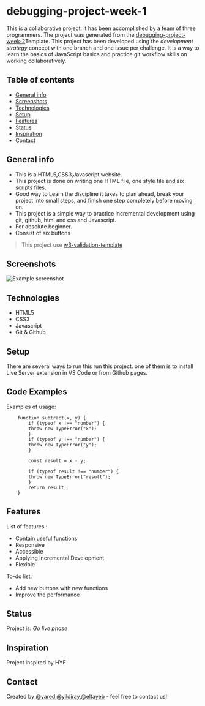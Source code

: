 # debugging-project-week-1

This is a collaborative project. it has been accomplished by a team of three programmers.
The project was generated from the [debugging-project-week-2](https://github.com/HackYourFutureBelgium/prompt-alert-calculate)Template.
This project has been developed using the _development strategy_ concept with one branch and one issue per challenge.
It is a way to learn the basics of JavaScript basics and practice git workflow skills on working collaboratively.

## Table of contents
* [General info](#general-info)
* [Screenshots](#screenshots)
* [Technologies](#technologies)
* [Setup](#setup)
* [Features](#features)
* [Status](#status)
* [Inspiration](#inspiration)
* [Contact](#contact)

## General info

- This is a HTML5,CSS3,Javascript website.
- This project is done on writing one HTML file, one style file and six scripts files.
- Good way to Learn the discipline it takes to plan ahead, break your project into small steps, and finish one step completely before moving on.
- This project is a simple way to practice incremental development using git, github, html and css and Javascript.
- For absolute beginner.
- Consist of six buttons
> This project use [w3-validation-template](https://github.com/HackYourFutureBelgium/w3-validation-template)

## Screenshots
![Example screenshot](images/Debugging-project-week1.png)

## Technologies
* HTML5
* CSS3
* Javascript
* Git & Github

## Setup
There are several ways to run this run this project. one of them is to install Live Server extension in VS Code or from Github pages.

## Code Examples
Examples of usage:

```
    function subtract(x, y) {
        if (typeof x !== "number") {
        throw new TypeError("x");
        }
        if (typeof y !== "number") {
        throw new TypeError("y");
        }

        const result = x - y;

        if (typeof result !== "number") {
        throw new TypeError("result");
        }
        return result;
    }
```

## Features
List of features :

* Contain useful functions
* Responsive
* Accessible
* Applying Incremental Development 
* Flexible

To-do list:
* Add new buttons with new functions
* Improve the performance

## Status
Project is: _Go live phase_

## Inspiration
Project inspired by  HYF

## Contact
Created by [@yared](https://github.com/yaredyilma),[@yildiray](https://github.com/yildiraykoyuncu),[@eltayeb](https://github.com/Eltayeb-Elgaali) - feel free to contact us!

